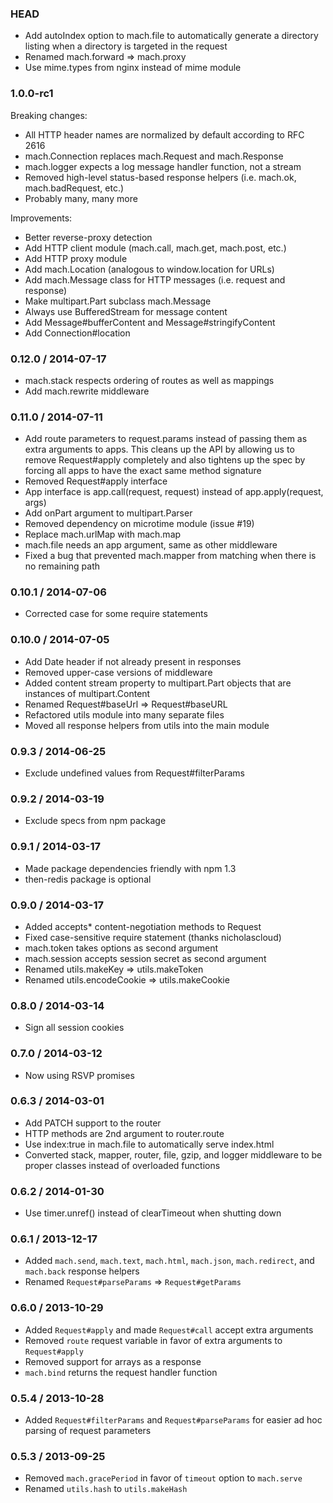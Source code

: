 ### HEAD

  * Add autoIndex option to mach.file to automatically generate a directory listing
    when a directory is targeted in the request
  * Renamed mach.forward => mach.proxy
  * Use mime.types from nginx instead of mime module

### 1.0.0-rc1

Breaking changes:

  * All HTTP header names are normalized by default according to RFC 2616
  * mach.Connection replaces mach.Request and mach.Response
  * mach.logger expects a log message handler function, not a stream
  * Removed high-level status-based response helpers (i.e. mach.ok, mach.badRequest, etc.)
  * Probably many, many more

Improvements:

  * Better reverse-proxy detection
  * Add HTTP client module (mach.call, mach.get, mach.post, etc.)
  * Add HTTP proxy module
  * Add mach.Location (analogous to window.location for URLs)
  * Add mach.Message class for HTTP messages (i.e. request and response)
  * Make multipart.Part subclass mach.Message
  * Always use BufferedStream for message content
  * Add Message#bufferContent and Message#stringifyContent
  * Add Connection#location

### 0.12.0 / 2014-07-17

  * mach.stack respects ordering of routes as well as mappings
  * Add mach.rewrite middleware

### 0.11.0 / 2014-07-11

  * Add route parameters to request.params instead of passing them
    as extra arguments to apps. This cleans up the API by allowing
    us to remove Request#apply completely and also tightens up the
    spec by forcing all apps to have the exact same method signature
  * Removed Request#apply interface
  * App interface is app.call(request, request) instead of
    app.apply(request, args)
  * Add onPart argument to multipart.Parser
  * Removed dependency on microtime module (issue #19)
  * Replace mach.urlMap with mach.map
  * mach.file needs an app argument, same as other middleware
  * Fixed a bug that prevented mach.mapper from matching when there
    is no remaining path

### 0.10.1 / 2014-07-06

  * Corrected case for some require statements

### 0.10.0 / 2014-07-05

  * Add Date header if not already present in responses
  * Removed upper-case versions of middleware
  * Added content stream property to multipart.Part objects that are
    instances of multipart.Content
  * Renamed Request#baseUrl => Request#baseURL
  * Refactored utils module into many separate files
  * Moved all response helpers from utils into the main module

### 0.9.3 / 2014-06-25

  * Exclude undefined values from Request#filterParams

### 0.9.2 / 2014-03-19

  * Exclude specs from npm package

### 0.9.1 / 2014-03-17

  * Made package dependencies friendly with npm 1.3
  * then-redis package is optional

### 0.9.0 / 2014-03-17

  * Added accepts* content-negotiation methods to Request
  * Fixed case-sensitive require statement (thanks nicholascloud)
  * mach.token takes options as second argument
  * mach.session accepts session secret as second argument
  * Renamed utils.makeKey => utils.makeToken
  * Renamed utils.encodeCookie => utils.makeCookie

### 0.8.0 / 2014-03-14

  * Sign all session cookies

### 0.7.0 / 2014-03-12

  * Now using RSVP promises

### 0.6.3 / 2014-03-01

  * Add PATCH support to the router
  * HTTP methods are 2nd argument to router.route
  * Use index:true in mach.file to automatically serve index.html
  * Converted stack, mapper, router, file, gzip, and logger middleware to be proper
    classes instead of overloaded functions

### 0.6.2 / 2014-01-30

  * Use timer.unref() instead of clearTimeout when shutting down

### 0.6.1 / 2013-12-17

  * Added `mach.send`, `mach.text`, `mach.html`, `mach.json`, `mach.redirect`,
    and `mach.back` response helpers
  * Renamed `Request#parseParams` => `Request#getParams`

### 0.6.0 / 2013-10-29

  * Added `Request#apply` and made `Request#call` accept extra arguments
  * Removed `route` request variable in favor of extra arguments to `Request#apply`
  * Removed support for arrays as a response
  * `mach.bind` returns the request handler function

### 0.5.4 / 2013-10-28

  * Added `Request#filterParams` and `Request#parseParams` for easier ad hoc parsing
    of request parameters

### 0.5.3 / 2013-09-25

  * Removed `mach.gracePeriod` in favor of `timeout` option to `mach.serve`
  * Renamed `utils.hash` to `utils.makeHash`
